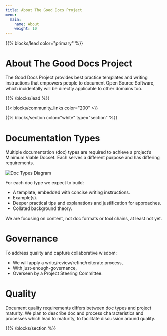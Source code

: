 ```yaml
---
title: About The Good Docs Project
menu:
  main:
    name: About
    weight: 10
---
```

{{% blocks/lead color="primary" %}}

# About The Good Docs Project

The Good Docs Project provides best practice templates and writing instructions that empowers people to document Open Source Software, which incidentally will be directly applicable to other domains too.

{{% /blocks/lead %}}

{{< blocks/community_links color="200" >}}

{{% blocks/section color="white" type="section" %}}

# Documentation Types

Multiple documentation (doc) types are required to achieve a project’s Minimum Viable Docset. 
Each serves a different purpose and has differing requirements.

![Doc Types Diagram](/uploads/doctypes.png "Plotting doc types within a maturity model")

For each doc type we expect to build:

*   A template, embedded with concise writing instructions.
*   Example(s).
*   Deeper practical tips and explanations and justification for approaches. 
*   Collated background theory.

We are focusing on content, not doc formats or tool chains, at least not yet.

# Governance

To address quality and capture collaborative wisdom:

*   We will apply a write/review/refine/reiterate process,
*   With just-enough-governance,
*   Overseen by a Project Steering Committee.

# Quality

Document quality requirements differs between doc types and project maturity. We plan to describe doc and process characteristics and processes which lead to maturity, to facilitate discussion around quality.

{{% /blocks/section %}}


